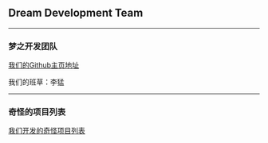 ## Dream Development Team

<!-- hshmeng join in the 2023 y 10 d 3 d -->
<!-- i thik hshmemg is ShuaGe in 23WangAn -->

---

<h3>梦之开发团队</h3>
<!-- PS: 名是AI取的 -->

<!-- 老刘啊老刘[微笑]，天天发视频，就是不知道回我的消息[微笑] -->
<!-- 别的老师：和同学嬉戏打闹，你呢：[自动回复]你好，我现在有事不在，一会再和你联系 -->
<!-- [微笑] [刀] -->
<!-- by:hshmeng 2023年10月3日00:32:11 -->

<!-- PS: 不是发展团队 -->

[我们的Github主页地址](https://github.com/DreamDevelopmentTeam/)

<a>我们的班草：李猛</a>

---

<h3>奇怪的项目列表</h3>

[我们开发的奇怪项目列表](/projects)
